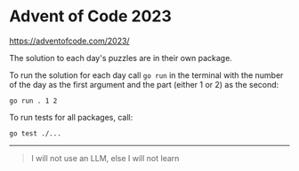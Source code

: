 # Advent of Code 2023

https://adventofcode.com/2023/

The solution to each day's puzzles are in their own package.

To run the solution for each day call `go run` in the terminal with the number of the day as the first argument and the
part (either 1 or 2) as the second:

```
go run . 1 2
```

To run tests for all packages, call:

```
go test ./...
```

___

> I will not use an LLM, else I will not learn

